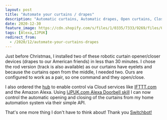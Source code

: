 ```yaml
---
layout: post
title: "Automate your curtains / drapes"
description: "Automatic curtains, Automatic drapes, Open curtains, Close curtains"
date: 2020-12-30
feature_image: https://cdn.shopify.com/s/files/1/0335/7333/9269/files/02-1.gif
tags: [Alexa,IJPUK]
redirect_from:
  - /2020/12/automate-your-curtains-drapes
---
```


Just before Christmas, I installed two of these robotic curtain opener/closer devices (drapes to our American friends) in less than 30 minutes.  I chose the rod version (track is also available) as our curtains have eyelets and because the curtains open from the middle, I needed two. Ours are configured to work as a pair, so one command and they open/close.

I also ordered the [hub](https://www.switch-bot.com/products/switchbot-hub-mini?sca_ref=533876.jGUgXLNUZy) to enable control via Cloud services like [IFTTT.com](https://www.ifttt.com) and the Amazon Alexa.
Using [IJPUK.com Alexa Doorbell skill](https://www.ijpuk.com/solutions/read/amazon-alexa-doorbell-skill) I can now control the automatic opening and closing of the curtains from my home automation system via their simple API.

That's one more thing I don't have to think about!  Thank you [Switchbot!](https://www.switch-bot.com/products/switchbot-curtain?sca_ref=533876.jGUgXLNUZy)
